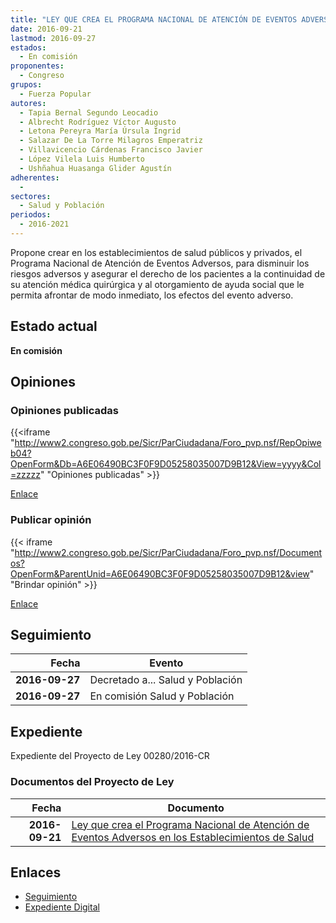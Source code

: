 ```yaml
---
title: "LEY QUE CREA EL PROGRAMA NACIONAL DE ATENCIÓN DE EVENTOS ADVERSOS EN LOS ESTABLECIMIENTOS DE SALUD"
date: 2016-09-21
lastmod: 2016-09-27
estados: 
  - En comisión
proponentes: 
  - Congreso
grupos: 
  - Fuerza Popular
autores: 
  - Tapia Bernal Segundo Leocadio
  - Albrecht Rodríguez Víctor Augusto
  - Letona Pereyra María Úrsula Ingrid
  - Salazar De La Torre Milagros Emperatriz
  - Villavicencio Cárdenas Francisco Javier
  - López Vilela Luis Humberto
  - Ushñahua Huasanga Glider Agustín
adherentes: 
  - 
sectores: 
  - Salud y Población
periodos: 
  - 2016-2021
---
```


Propone crear en los establecimientos de salud públicos y privados, el Programa Nacional de Atención de Eventos Adversos, para disminuir los riesgos adversos y asegurar el derecho de los pacientes a la continuidad de su atención médica quirúrgica y al otorgamiento de ayuda social que le permita afrontar de modo inmediato, los efectos del evento adverso.


## Estado actual

**En comisión**

## Opiniones

### Opiniones publicadas

{{<iframe "http://www2.congreso.gob.pe/Sicr/ParCiudadana/Foro_pvp.nsf/RepOpiweb04?OpenForm&Db=A6E06490BC3F0F9D05258035007D9B12&View=yyyy&Col=zzzzz" "Opiniones publicadas" >}}

[Enlace](http://www2.congreso.gob.pe/Sicr/ParCiudadana/Foro_pvp.nsf/RepOpiweb04?OpenForm&Db=A6E06490BC3F0F9D05258035007D9B12&View=yyyy&Col=zzzzz)
### Publicar opinión

{{< iframe "http://www2.congreso.gob.pe/Sicr/ParCiudadana/Foro_pvp.nsf/Documentos?OpenForm&ParentUnid=A6E06490BC3F0F9D05258035007D9B12&view" "Brindar opinión" >}}

[Enlace](http://www2.congreso.gob.pe/Sicr/ParCiudadana/Foro_pvp.nsf/Documentos?OpenForm&ParentUnid=A6E06490BC3F0F9D05258035007D9B12&view)

## Seguimiento

| Fecha | Evento |
|------:|--------|
| **2016-09-27** | Decretado a... Salud y Población|
| **2016-09-27** | En comisión Salud y Población|


## Expediente

Expediente del Proyecto de Ley 00280/2016-CR


### Documentos del Proyecto de Ley

| Fecha | Documento |
|------:|--------|
| **2016-09-21** | [Ley que crea el Programa Nacional de Atención de Eventos Adversos en los Establecimientos de Salud](http://www.leyes.congreso.gob.pe/Documentos/2016_2021/Proyectos_de_Ley_y_de_Resoluciones_Legislativas/PL0028020160921..pdf) |

## Enlaces 

- [Seguimiento](http://www2.congreso.gob.pe/Sicr/TraDocEstProc/CLProLey2016.nsf/f7fff46988ca05b1052578e100829cc7/84759fc2d2c2bc7f05258035007460b5?OpenDocument)
- [Expediente Digital](http://www2.congreso.gob.pehttp://www2.congreso.gob.pe/Sicr/TraDocEstProc/CLProLey2016.nsf/f7fff46988ca05b1052578e100829cc7/84759fc2d2c2bc7f05258035007460b5?OpenDocument&Click=05257FB7005EB655.eb71d0cf91d8294e05256cdf006b5706/$Body/0.1C6C)

